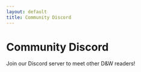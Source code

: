 ```yaml
---
layout: default
title: Community Discord
---
```


# Community Discord

Join our Discord server to meet other D&W readers!
